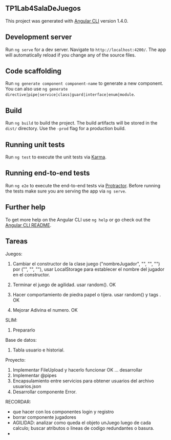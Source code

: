 ## TP1Lab4SalaDeJuegos

This project was generated with [Angular CLI](https://github.com/angular/angular-cli) version 1.4.0.

## Development server

Run `ng serve` for a dev server. Navigate to `http://localhost:4200/`. The app will automatically reload if you change any of the source files.

## Code scaffolding

Run `ng generate component component-name` to generate a new component. You can also use `ng generate directive|pipe|service|class|guard|interface|enum|module`.

## Build

Run `ng build` to build the project. The build artifacts will be stored in the `dist/` directory. Use the `-prod` flag for a production build.

## Running unit tests

Run `ng test` to execute the unit tests via [Karma](https://karma-runner.github.io).

## Running end-to-end tests

Run `ng e2e` to execute the end-to-end tests via [Protractor](http://www.protractortest.org/).
Before running the tests make sure you are serving the app via `ng serve`.

## Further help

To get more help on the Angular CLI use `ng help` or go check out the [Angular CLI README](https://github.com/angular/angular-cli/blob/master/README.md).

## Tareas
Juegos:
1. Cambiar el constructor de la clase juego ("nombreJugador", "", "", "") por ("", "", ""), usar LocalStorage para establecer el nombre del jugador en el constructor.

2. Terminar el juego de agilidad. usar random().    OK
3. Hacer comportamiento de piedra papel o tijera. usar random() y tags <img>.    OK
4. Mejorar Adivina el numero. OK


SLIM:
1. Prepararlo


Base de datos:
1. Tabla usuario e historial. 


Proyecto:
1. Implementar FileUpload y hacerlo funcionar OK ... desarrollar
2. Implementar @pipes
3. Encapsulamiento entre servicios para obtener usuarios del archivo usuarios.json
4. Desarrollar componente Error.

RECORDAR:
- que hacer con los componentes login y registro
- borrar componente jugadores
- AGILIDAD: analizar como queda el objeto unJuego luego de cada calculo; buscar atributos o lineas de codigo redundantes o basura.
- 

